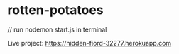 # rotten-potatoes

// run nodemon start.js in terminal

Live project: https://hidden-fjord-32277.herokuapp.com

